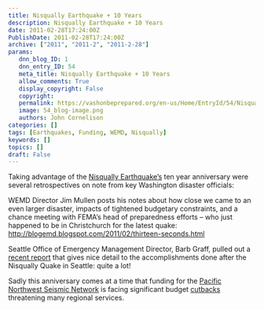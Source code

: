 ```yaml
---
title: Nisqually Earthquake + 10 Years
description: Nisqually Earthquake + 10 Years
date: 2011-02-28T17:24:00Z
PublishDate: 2011-02-28T17:24:00Z
archive: ["2011", "2011-2", "2011-2-28"]
params:
   dnn_blog_ID: 1
   dnn_entry_ID: 54
   meta_title: Nisqually Earthquake + 10 Years
   allow_comments: True
   display_copyright: False
   copyright: 
   permalink: https://vashonbeprepared.org/en-us/Home/EntryId/54/Nisqually-Earthquake-10-Years
   image: 54_blog-image.png
   authors: John Cornelison
categories: []
tags: [Earthquakes, Funding, WEMD, Nisqually]
keywords: []
topics: []
draft: False
---
```


<p>Taking advantage of the <a target="_blank" href="http://en.wikipedia.org/wiki/2001_Nisqually_earthquake">Nisqually Earthquake’s</a> ten year anniversary were several retrospectives on note from key Washington disaster officials:</p>
<p>WEMD Director Jim Mullen posts his notes about how close we came to an even larger disaster, impacts of tightened budgetary constraints, and a chance meeting with FEMA’s head of preparedness efforts – who just happened to be in Christchurch for the latest quake: <a title="http://blogemd.blogspot.com/2011/02/thirteen-seconds.html" href="http://blogemd.blogspot.com/2011/02/thirteen-seconds.html">http://blogemd.blogspot.com/2011/02/thirteen-seconds.html</a></p>
<p>Seattle Office of Emergency Management Director, Barb Graff, pulled out a <a target="_blank" href="www.seattle.gov/emergency/docs/CityofSeattleEarthquakePreparednessActivitiesCompletedandFutureEffortsJune2010v2.pdf">recent report</a> that gives nice detail to the accomplishments done after the Nisqually Quake in Seattle: quite a lot!</p>
<p>Sadly this anniversary comes at a time that funding for the <a target="_blank" href="http://www.pnsn.org/">Pacific Northwest Seismic Network</a> is facing significant budget <a target="_blank" href="http://udistrict.komonews.com/news/politics/rumbling-fears-budget-cuts-uw-seismology-lab/624307">cutbacks</a> threatening many regional services.</p>
